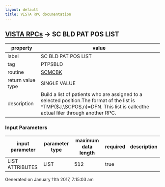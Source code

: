 ```yaml
---
layout: default
title: VISTA RPC documentation
---
```




## [VISTA RPCs](TableOfContent.md) &#8594; SC BLD PAT POS LIST 

 property | value 
--- | --- 
 label | SC BLD PAT POS LIST
 tag | PTPSBLD
 routine | [SCMCBK](http://code.osehra.org/dox/Routine_SCMCBK_source.html)
 return value type | SINGLE VALUE
 description | Build a list of patients who are assigned to a selected position.The format of the list is ^TMP($J,\SCPOS\,n)=DFN.  This list is calledthe actual filer through another RPC.

### Input Parameters

| input parameter | parameter type | maximum data length | required | description | 
| --- | --- | --- | --- | --- | 
| LIST ATTRIBUTES | LIST | 512 | true |  | 




 Generated on January 11th 2017, 7:15:03 am